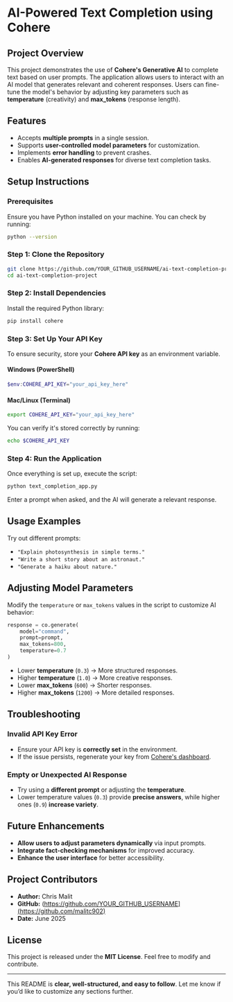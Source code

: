 # **AI-Powered Text Completion using Cohere**

## **Project Overview**
This project demonstrates the use of **Cohere's Generative AI** to complete text based on user prompts. The application allows users to interact with an AI model that generates relevant and coherent responses. Users can fine-tune the model's behavior by adjusting key parameters such as **temperature** (creativity) and **max_tokens** (response length).

## **Features**
- Accepts **multiple prompts** in a single session.
- Supports **user-controlled model parameters** for customization.
- Implements **error handling** to prevent crashes.
- Enables **AI-generated responses** for diverse text completion tasks.

## **Setup Instructions**
### **Prerequisites**
Ensure you have Python installed on your machine. You can check by running:
```bash
python --version
```

### **Step 1: Clone the Repository**
```bash
git clone https://github.com/YOUR_GITHUB_USERNAME/ai-text-completion-project.git
cd ai-text-completion-project
```

### **Step 2: Install Dependencies**
Install the required Python library:
```bash
pip install cohere
```

### **Step 3: Set Up Your API Key**
To ensure security, store your **Cohere API key** as an environment variable.

#### **Windows (PowerShell)**
```powershell
$env:COHERE_API_KEY="your_api_key_here"
```
#### **Mac/Linux (Terminal)**
```bash
export COHERE_API_KEY="your_api_key_here"
```

You can verify it's stored correctly by running:
```bash
echo $COHERE_API_KEY
```

### **Step 4: Run the Application**
Once everything is set up, execute the script:
```bash
python text_completion_app.py
```
Enter a prompt when asked, and the AI will generate a relevant response.

## **Usage Examples**
Try out different prompts:
- `"Explain photosynthesis in simple terms."`
- `"Write a short story about an astronaut."`
- `"Generate a haiku about nature."`

## **Adjusting Model Parameters**
Modify the `temperature` or `max_tokens` values in the script to customize AI behavior:
```python
response = co.generate(
    model="command",
    prompt=prompt,
    max_tokens=800,
    temperature=0.7
)
```
- Lower **temperature** (`0.3`) → More structured responses.
- Higher **temperature** (`1.0`) → More creative responses.
- Lower **max_tokens** (`600`) → Shorter responses.
- Higher **max_tokens** (`1200`) → More detailed responses.

## **Troubleshooting**
### **Invalid API Key Error**
- Ensure your API key is **correctly set** in the environment.
- If the issue persists, regenerate your key from [Cohere's dashboard](https://dashboard.cohere.com/).

### **Empty or Unexpected AI Response**
- Try using a **different prompt** or adjusting the **temperature**.
- Lower temperature values (`0.3`) provide **precise answers**, while higher ones (`0.9`) **increase variety**.

## **Future Enhancements**
- **Allow users to adjust parameters dynamically** via input prompts.
- **Integrate fact-checking mechanisms** for improved accuracy.
- **Enhance the user interface** for better accessibility.

## **Project Contributors**
- **Author:** Chris Malit
- **GitHub:** (https://github.com/YOUR_GITHUB_USERNAME](https://github.com/malitc902)
- **Date:** June 2025  

## **License**
This project is released under the **MIT License**. Feel free to modify and contribute.

---

This README is **clear, well-structured, and easy to follow**. Let me know if you’d like to customize any sections further.

